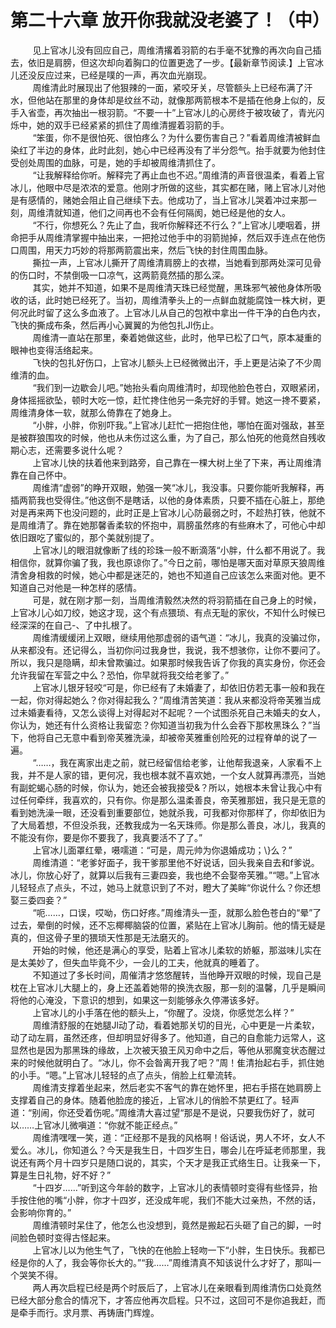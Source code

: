 <h1>第二十六章 放开你我就没老婆了！（中）</h1>
<div id="content">&nbsp&nbsp&nbsp&nbsp&nbsp&nbsp&nbsp&nbsp
 见上官冰儿没有回应自己，周维清撂着羽箭的右手毫不犹豫的再次向自己插去，依旧是肩膀，但这次却向着胸口的位置更逸了一步。【最新章节阅读.】上官冰儿还没反应过来，已经是噗的一声，再次血光崩现。
 <br/>&nbsp&nbsp&nbsp&nbsp&nbsp&nbsp&nbsp&nbsp
 周维清此时展现出了他狠辣的一面，紧咬牙关，尽管额头上已经布满了汗水，但他站在那里的身体却是纹丝不动，就像那两箭根本不是插在他身上似的，反手入省壶，再次抽出一根羽箭。“不要一十”上官冰儿的心房终于被攻破了，青光闪烁中，她的双手已经紧紧的抓住了周维清握着羽箭的手。
 <br/>&nbsp&nbsp&nbsp&nbsp&nbsp&nbsp&nbsp&nbsp
 “笨蛋，你不是很怕死、很怕疼么？为什么要伤害自己？”看着周维清被鲜血染红了半边的身体，此时此刻，她心中已经再没有了半分怨气。抬手就要为他封住受创处周围的血脉，可是，她的手却被周维清抓住了。
 <br/>&nbsp&nbsp&nbsp&nbsp&nbsp&nbsp&nbsp&nbsp
 “让我解释给你听。解释完了再止血也不迟。”周维清的声音很温柔，看着上官冰儿，他眼中尽是浓浓的爱意。他刚才所做的这些，其实都在赌，赌上官冰儿对他是有感情的，赌她会阻止自己继续下去。他成功了，当上官冰儿哭着冲过来那一刻，周维清就知道，他们之间再也不会有任何隔阂，她已经是他的女人。
 <br/>&nbsp&nbsp&nbsp&nbsp&nbsp&nbsp&nbsp&nbsp
 “不行，你想死么？先止了血，我听你解释还不行么？”上官冰儿哽咽着，拼命把手从周维清掌握中抽出来，一把抢过他手中的羽箭抛掉，然后双手连点在他伤口周围，用天力巧妙的将那两箭震出来，然后飞快的封住周围血脉。
 <br/>&nbsp&nbsp&nbsp&nbsp&nbsp&nbsp&nbsp&nbsp
 撕拉一声，上官冰儿撕开了周维清肩膀上的衣襟，当她看到那两处深可见骨的伤口时，不禁倒吸一口凉气，这两箭竟然插的那么深。
 <br/>&nbsp&nbsp&nbsp&nbsp&nbsp&nbsp&nbsp&nbsp
 其实，她并不知道，如果不是周维清天珠已经觉醒，黑珠邪气被他身体所吸收的话，此时她已经死了。当初，周维清拳头上的一点鲜血就能腐蚀一株大树，更何况此时留了这么多血液了。上官冰儿从自己的包袱中拿出一件干净的白色内衣，飞快的撕成布条，然后再小心翼翼的为他包扎Jl伤止。
 <br/>&nbsp&nbsp&nbsp&nbsp&nbsp&nbsp&nbsp&nbsp
 周维清一直站在那里，秦着她做这些，此时，他早已松了口气，原本凝重的眼神也变得活络起来。
 <br/>&nbsp&nbsp&nbsp&nbsp&nbsp&nbsp&nbsp&nbsp
 飞快的包扎好伤口，上官冰儿额头上已经微微出汗，手上更是沾染了不少周维清的血。
 <br/>&nbsp&nbsp&nbsp&nbsp&nbsp&nbsp&nbsp&nbsp
 “我们到一边歇会儿吧。”她抬头看向周维清时，却现他脸色苍白，双眼紧闭，身体摇摇欲坠，顿时大吃一惊，赶忙搀住他另一条完好的手臂。她这一搀不要紧，周维清身体一软，就那么倚靠在了她身上。
 <br/>&nbsp&nbsp&nbsp&nbsp&nbsp&nbsp&nbsp&nbsp
 “小胖，小胖，你别吓我。”上官冰儿赶忙一把抱住他，哪怕在面对强敌，甚至是被群狼围攻的时候，他也从未伤过这么重，为了自己，那么怕死的他竟然自残收期心志，还需要多说什么呢？
 <br/>&nbsp&nbsp&nbsp&nbsp&nbsp&nbsp&nbsp&nbsp
 上官冰儿快的扶着他来到路旁，自己靠在一棵大树上坐了下来，再让周维清靠在自己怀中。
 <br/>&nbsp&nbsp&nbsp&nbsp&nbsp&nbsp&nbsp&nbsp
 周维清“虚弱”的睁开双眼，勉强一笑“冰儿，我没事。只要你能听我解释，再插两箭我也受得住。”他这倒不是瞎话，以他的身体素质，只要不插在心脏上，那绝对是再来两下也没问题的，此时正是上官冰儿心防最弱之时，不趁热打铁，他就不是周维清了。靠在她那馨香柔软的怀抱中，肩膀虽然疼的有些麻木了，可他心中却依旧跟吃了蜜似的，那个美就别提了。
 <br/>&nbsp&nbsp&nbsp&nbsp&nbsp&nbsp&nbsp&nbsp
 上官冰儿的眼泪就像断了线的珍珠一般不断滴落“小胖，什么都不用说了。我相信你，就算你骗了我，我也原谅你了。”今日之前，哪怕是哪天面对草原天狼周维清舍身相救的时候，她心中都是迷茫的，她也不知道自己应该怎么来面对他。更不知道自己对他是一种怎样的感情。
 <br/>&nbsp&nbsp&nbsp&nbsp&nbsp&nbsp&nbsp&nbsp
 可是，就在刚才那一刻，当周维清毅然决然的将羽箭插在自己身上的时候，上官冰儿心如刀绞，她这才现，这个有点猥琐、有点无耻的家伙，不知什么时候已经深深的在自己-、了中扎根了。
 <br/>&nbsp&nbsp&nbsp&nbsp&nbsp&nbsp&nbsp&nbsp
 周维清缓缓闭上双眼，继续用他那虚弱的语气道：“冰儿，我真的没骗过你，从来都没有。还记得么，当初你问过我身世，我说，我不想骇你，让你不要问了。所以，我只是隐瞒，却未曾欺骗过。如果那时候我告诉了你我的真实身份，你还会允许我留在军营之中么？恐怕，你早就将我交给老爹了。”
 <br/>&nbsp&nbsp&nbsp&nbsp&nbsp&nbsp&nbsp&nbsp
 上官冰儿银牙轻咬“可是，你已经有了未婚妻了，却依旧仿若无事一般和我在一起，你对得起她么？你对得起我么？”周维清苦笑道：我从来都没将帝芙雅当成过未婚妻看待，又怎么谈得上对得起对不起呢？一个试图杀死自己未婚夫的女人，你认为，她还有什么资格让我留恋？你知道当初我为什么会吞下那枚黑珠么？”当下，他将自己无意中看到帝芙雅洗澡，却被帝芙雅重创险死的过程脊单的说了一遍。
 <br/>&nbsp&nbsp&nbsp&nbsp&nbsp&nbsp&nbsp&nbsp
 “……，我在离家出走之前，就已经留信给老爹，让他帮我退亲，人家看不上我，并不是人家的错，更何况，我也根本就不喜欢她，一个女人就算再漂亮，当她有副蛇蝎心肠的时候，你认为，她还会被我接受&amp;？所以，她根本未曾让我心中有过任何牵绊，我喜欢的，只有你。你是那么温柔善良，帝芙雅那妞，我只是无意的看到她洗澡一眼，还没看到重要部位，她就杀我，可我都对你那样了，你却依旧为了大局着想，不但没杀我，还教我成为一名天珠师。你是那么善良，冰儿，我真的不能没有你，要是你不要我了，我真要活不了了。”
 <br/>&nbsp&nbsp&nbsp&nbsp&nbsp&nbsp&nbsp&nbsp
 上官冰儿面罩红晕，嗫嚅道：“可是，周元帅为你退婚成功；\}么？”
 <br/>&nbsp&nbsp&nbsp&nbsp&nbsp&nbsp&nbsp&nbsp
 周维清道：“老爹好面子，我干爹那里他不好说话，回头我亲自去和f爹说。冰儿，你放心好了，就算以后我有三妻四妾，我也绝不会娶帝芙雅。”“嗯。”上官冰儿轻轻点了点头，不过，她马上就意识到了不对，瞪大了美眸“你说什么？你还想娶三委四妾？”
 <br/>&nbsp&nbsp&nbsp&nbsp&nbsp&nbsp&nbsp&nbsp
 “呃……，口误，哎呦，伤口好疼。”周维清头一歪，就那么脸色苍白的“晕”了过去，晕倒的时候，还不忘椰椰脑袋的位置，紧贴在上官冰儿胸前。他的情无疑是真的，但这骨子里的猥琐天性那是无法磨灭的。
 <br/>&nbsp&nbsp&nbsp&nbsp&nbsp&nbsp&nbsp&nbsp
 开始的时候，他还是满心的享受，贴着上官冰儿柔软的娇躯，那滋味儿实在是太美妙了，但失血毕竟不少，一会儿的工夫，他就真的睡着了。
 <br/>&nbsp&nbsp&nbsp&nbsp&nbsp&nbsp&nbsp&nbsp
 不知道过了多长时间，周催清才悠悠醒转，当他睁开双眼的时候，现自己是枕在上官冰儿大腿上的，身上还盖着她带的换洗衣服，那一刻的温馨，几乎是瞬间将他的心淹没，下意识的想到，如果这一刻能够永久停滞该多好。
 <br/>&nbsp&nbsp&nbsp&nbsp&nbsp&nbsp&nbsp&nbsp
 上官冰儿的小手落在他的额头上，“你醒了。没烧，你感觉怎么样？”
 <br/>&nbsp&nbsp&nbsp&nbsp&nbsp&nbsp&nbsp&nbsp
 周维清舒服的在她腿Jl动了动，看着她那关切的目光，心中更是一片柔软，动了动左肩，虽然还疼，但却明显好得多了。他知道，自己的自愈能力远常人，这显然也是因为那黑珠的缘故，上次被天狼王风刃命中之后，等他从邪魔变状态醒过来的时候他就明白了。“冰儿，你不会昝离开我了吧？”周！隹清抬起右手，抓住她的小手。“嗯。”上官冰儿轻轻的点了点头，俏脸上红晕流转。
 <br/>&nbsp&nbsp&nbsp&nbsp&nbsp&nbsp&nbsp&nbsp
 周维清支撑着坐起来，然后老实不客气的靠在她怀里，把右手搭在她肩膀上支撑着自己的身体。随着他脸庞的接近，上官冰儿的俏脸不禁更红了。轻声道：“别闹，你还受着伤呢。”周维清大喜过望“那是不是说，只要我伤好了，就可以……上官冰儿微嗔道：“你就不能正经点。”
 <br/>&nbsp&nbsp&nbsp&nbsp&nbsp&nbsp&nbsp&nbsp
 周维清嘿嘿一笑，道：“正经那不是我的风格啊！俗话说，男人不坏，女人不爱么。冰儿，你知道么？今天是我生日，十四岁生日，哪会儿在呼延老师那里，我说还有两个月十四岁只是随口说的，其实，个天才是我正式络生日。让我亲一下，算是生日礼物，好不好？”
 <br/>&nbsp&nbsp&nbsp&nbsp&nbsp&nbsp&nbsp&nbsp
 “十四岁……”听到这今年龄的数字，上官冰儿的表情顿时变得有些怪异，抬手按住他的嘴“小胖，你才十四岁，还没成年呢，我们不能大过亲热，不然的话，会影响你育的。”
 <br/>&nbsp&nbsp&nbsp&nbsp&nbsp&nbsp&nbsp&nbsp
 周维清顿时呆住了，他怎么也没想到，竟然是搬起石头砸了自己的脚，一时间脸色顿时变得古怪起来。
 <br/>&nbsp&nbsp&nbsp&nbsp&nbsp&nbsp&nbsp&nbsp
 上官冰儿以为他生气了，飞快的在他脸上轻吻一下“小胖，生日快乐。我都已经是你的人了，我会等你长大的。”“我……”周维清真不知该说什么才好了，那叫一个哭笑不得。
 <br/>&nbsp&nbsp&nbsp&nbsp&nbsp&nbsp&nbsp&nbsp
 两人再次启程已经是两个时辰后了，上官冰儿在亲眼看到周维清伤口处竟然已经大部分愈合的情况下，才答应他再次启程。只不过，这回可不是你追我赶，而是牵手而行。求月票、再铸唐门辉煌。
 <br/>&nbsp&nbsp&nbsp&nbsp&nbsp&nbsp&nbsp&nbsp
 <br/>&nbsp&nbsp&nbsp&nbsp&nbsp&nbsp&nbsp&nbsp
</div>
